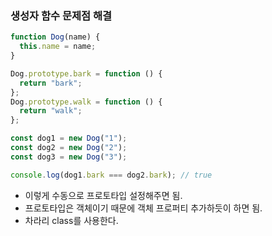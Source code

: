 ### 생성자 함수 문제점 해결

```js
function Dog(name) {
  this.name = name;
}

Dog.prototype.bark = function () {
  return "bark";
};
Dog.prototype.walk = function () {
  return "walk";
};

const dog1 = new Dog("1");
const dog2 = new Dog("2");
const dog3 = new Dog("3");

console.log(dog1.bark === dog2.bark); // true
```

- 이렇게 수동으로 프로토타입 설정해주면 됨.
- 프로토타입은 객체이기 때문에 객체 프로퍼티 추가하듯이 하면 됨.
- 차라리 class를 사용한다.
